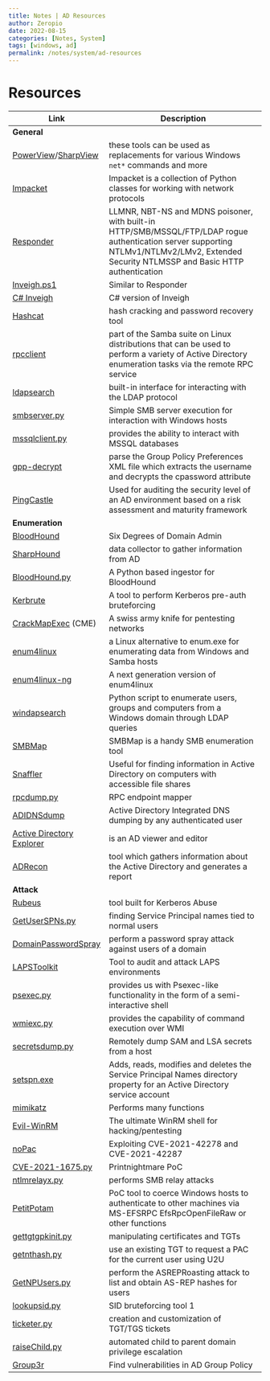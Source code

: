 ```yaml
---
title: Notes | AD Resources
author: Zeropio
date: 2022-08-15
categories: [Notes, System]
tags: [windows, ad]
permalink: /notes/system/ad-resources
---
```


# Resources

| **Link**   | **Description**    |
|--------------- | --------------- |
| **General** |
| [PowerView](https://raw.githubusercontent.com/PowerShellMafia/PowerSploit/master/Recon/PowerView.ps1)/[SharpView](https://github.com/dmchell/SharpView) | these tools can be used as replacements for various Windows `net*` commands and more |
| [Impacket](https://github.com/SecureAuthCorp/impacket) | Impacket is a collection of Python classes for working with network protocols |
| [Responder](https://github.com/lgandx/Responder) | LLMNR, NBT-NS and MDNS poisoner, with built-in HTTP/SMB/MSSQL/FTP/LDAP rogue authentication server supporting NTLMv1/NTLMv2/LMv2, Extended Security NTLMSSP and Basic HTTP authentication |
| [Inveigh.ps1](https://raw.githubusercontent.com/Kevin-Robertson/Inveigh/master/Inveigh.ps1) | Similar to Responder |
| [C# Inveigh](https://github.com/Kevin-Robertson/Inveigh/tree/master/Inveigh) | C# version of Inveigh |
| [Hashcat](https://hashcat.net/hashcat/) | hash cracking and password recovery tool |
| [rpcclient](https://www.samba.org/samba/docs/current/man-html/rpcclient.1.html) | part of the Samba suite on Linux distributions that can be used to perform a variety of Active Directory enumeration tasks via the remote RPC service |
| [ldapsearch](https://linux.die.net/man/1/ldapsearch) | built-in interface for interacting with the LDAP protocol |
| [smbserver.py](https://raw.githubusercontent.com/SecureAuthCorp/impacket/master/examples/smbserver.py) | Simple SMB server execution for interaction with Windows hosts |
| [mssqlclient.py](https://raw.githubusercontent.com/SecureAuthCorp/impacket/master/examples/mssqlclient.py) | provides the ability to interact with MSSQL databases |
| [gpp-decrypt](https://github.com/t0thkr1s/gpp-decrypt) | parse the Group Policy Preferences XML file which extracts the username and decrypts the cpassword attribute |
| [PingCastle](https://www.pingcastle.com/documentation/) | Used for auditing the security level of an AD environment based on a risk assessment and maturity framework |
| **Enumeration** |
| [BloodHound](https://github.com/BloodHoundAD/BloodHound) | Six Degrees of Domain Admin |
| [SharpHound](https://github.com/BloodHoundAD/BloodHound/tree/master/Collectors) | data collector to gather information from AD |
| [BloodHound.py](https://github.com/fox-it/BloodHound.py) | A Python based ingestor for BloodHound |
| [Kerbrute](https://github.com/ropnop/kerbrute) | A tool to perform Kerberos pre-auth bruteforcing |
| [CrackMapExec](https://github.com/Porchetta-Industries/CrackMapExec) (CME) | A swiss army knife for pentesting networks |
| [enum4linux](https://github.com/CiscoCXSecurity/enum4linux) | a Linux alternative to enum.exe for enumerating data from Windows and Samba hosts |
| [enum4linux-ng](https://github.com/cddmp/enum4linux-ng) | A next generation version of enum4linux |
| [windapsearch](https://github.com/ropnop/windapsearch) | Python script to enumerate users, groups and computers from a Windows domain through LDAP queries |
| [SMBMap](https://github.com/ShawnDEvans/smbmap) | SMBMap is a handy SMB enumeration tool |
| [Snaffler](https://github.com/SnaffCon/Snaffler) | Useful for finding information in Active Directory on computers with accessible file shares |
| [rpcdump.py](https://raw.githubusercontent.com/SecureAuthCorp/impacket/master/examples/rpcdump.py) |  RPC endpoint mapper |
| [ADIDNSdump](https://github.com/dirkjanm/adidnsdump) | Active Directory Integrated DNS dumping by any authenticated user |
| [Active Directory Explorer](https://docs.microsoft.com/en-us/sysinternals/downloads/adexplorer) | is an AD viewer and editor |
| [ADRecon](https://github.com/adrecon/ADRecon) | tool which gathers information about the Active Directory and generates a report  |
| **Attack** |
| [Rubeus](https://github.com/GhostPack/Rubeus) | tool built for Kerberos Abuse |
| [GetUserSPNs.py](https://raw.githubusercontent.com/SecureAuthCorp/impacket/master/examples/GetUserSPNs.py) | finding Service Principal names tied to normal users | 
| [DomainPasswordSpray](https://github.com/dafthack/DomainPasswordSpray) | perform a password spray attack against users of a domain |
| [LAPSToolkit](https://github.com/leoloobeek/LAPSToolkit) | Tool to audit and attack LAPS environments |
| [psexec.py](https://raw.githubusercontent.com/SecureAuthCorp/impacket/master/examples/psexec.py) | provides us with Psexec-like functionality in the form of a semi-interactive shell |
| [wmiexc.py](https://raw.githubusercontent.com/SecureAuthCorp/impacket/master/examples/wmiexec.py) | provides the capability of command execution over WMI |
| [secretsdump.py](https://raw.githubusercontent.com/SecureAuthCorp/impacket/master/examples/secretsdump.py) | Remotely dump SAM and LSA secrets from a host |
| [setspn.exe](https://docs.microsoft.com/en-us/previous-versions/windows/it-pro/windows-server-2012-r2-and-2012/cc731241(v=ws.11)) | Adds, reads, modifies and deletes the Service Principal Names directory property for an Active Directory service account |
| [mimikatz](https://github.com/ParrotSec/mimikatz) | Performs many functions |
| [Evil-WinRM](https://github.com/Hackplayers/evil-winrm) | The ultimate WinRM shell for hacking/pentesting |
| [noPac](https://github.com/Ridter/noPac) | Exploiting CVE-2021-42278 and CVE-2021-42287 |
| [CVE-2021-1675.py](https://raw.githubusercontent.com/cube0x0/CVE-2021-1675/main/CVE-2021-1675.py) | Printnightmare PoC |
| [ntlmrelayx.py](https://raw.githubusercontent.com/SecureAuthCorp/impacket/master/examples/ntlmrelayx.py) | performs SMB relay attacks |
| [PetitPotam](https://github.com/topotam/PetitPotam) | PoC tool to coerce Windows hosts to authenticate to other machines via MS-EFSRPC EfsRpcOpenFileRaw or other functions |
| [gettgtgpkinit.py](https://raw.githubusercontent.com/dirkjanm/PKINITtools/master/gettgtpkinit.py) | manipulating certificates and TGTs |
| [getnthash.py](https://raw.githubusercontent.com/dirkjanm/PKINITtools/master/getnthash.py) | use an existing TGT to request a PAC for the current user using U2U |
| [GetNPUsers.py](https://raw.githubusercontent.com/SecureAuthCorp/impacket/master/examples/GetNPUsers.py) | perform the ASREPRoasting attack to list and obtain AS-REP hashes for users |
| [lookupsid.py](https://raw.githubusercontent.com/SecureAuthCorp/impacket/master/examples/lookupsid.py) | SID bruteforcing tool 1
| [ticketer.py](https://raw.githubusercontent.com/SecureAuthCorp/impacket/master/examples/ticketer.py) | creation and customization of TGT/TGS tickets |
| [raiseChild.py](https://raw.githubusercontent.com/SecureAuthCorp/impacket/master/examples/raiseChild.py) | automated child to parent domain privilege escalation | 
| [Group3r](https://github.com/Group3r/Group3r) | Find vulnerabilities in AD Group Policy 

